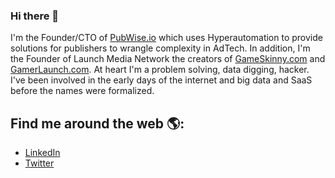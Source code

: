 ### Hi there 👋

I'm the Founder/CTO of <a href="https://pubwise.io">PubWise.io</a> which uses Hyperautomation to provide solutions for publishers to wrangle complexity in AdTech. In addition, I'm the Founder of Launch Media Network the creators of <a href="https://www.GameSkinny.com">GameSkinny.com</a> and <a href="https://www.gamerlaunch.com">GamerLaunch.com</a>. At heart I'm a problem solving, data digging, hacker. I've been involved in the early days of the internet and big data and SaaS before the names were formalized.

## Find me around the web 🌎:
- <a href="https://www.linkedin.com/in/stephenjohnston2/">LinkedIn</a>
- <a href="https://www.twitter.com/glstephen">Twitter</a>
